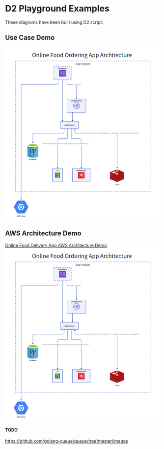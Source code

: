 # D2 Playground Examples
These diagrams have been built using D2 script.

## Use Case Demo
![Online Food Order Use Case](https://github.com/bhaskatripathi/D2_playgorund_Examples/blob/main/onlinefood%20order%20Arch.PNG)

## AWS Architecture Demo
[Online Food Delivery App AWS Architecture Demo](https://play.d2lang.com/?script=tFXfT9s-EH_PX3Ev-eo7ibRREC_RhBQKZUgwunXTHtHVOVIL187sS6sy9X-fLklLO2Aak_bUOL7zfX7VYc2GcvgRAbRa5XBrpRDGzpVwK_ZqW0FR11B4NddMihtPEUArSA4yOwIQFXNgVyeKLJOXAiHSHQ2wszSHk5MIYBNtoghXIQes68RTpZ1tSw-7tDE5tMxq9GS5fbunZA7dYRFAUetLZFrhetstYchhzlyHfDiUVRgweY-BfaN4oNxiiKsw_Ei8cv5B2yrO0v_iLB05y2Q5ztJzMnpJfj0sFvjobFJMrpJ-yp2R-CWzahCWVY9rD_oLMAXoM7CQnIq6Z6geyJbd3ssrqTxHxhkGkp3t85voPjaehtvOEGfplPxSK2pZG-eHhVQI874mztJ75-MsnbjAlafpp-s4SwP5JfnwRL0Lg15gRVuO0-O3GjFl57GirdjT4-TSoNLkf9V681wZmSb9BJ4CY-PRcocnANoSmkAecImMPkj3tcPyDA1aRf5fBObCYGCtEpmTdIO0rZKL67O7vj0xsjXrMbxCcT8mh5CLyRV4-t5Q4GeEXghVw_Pe6jeyjbPxlFTjNa_jbBRn6VVJlnerjv6iNlomx9m4-DZNtg3Jh2b2umUHmL62_jQ8l8MVyhdHOkao5n-R8DuBhFZT2AW6PSnO0s9Uagn-xLuyUeKZHPTbJO_Bfp-cbjG1P3DfemDZrAGVohCohBIZ4X8aVIOj_TQuyDbhqEtioBDkypPSd3IX3riZNlTUdXstDg6df9rcPXWa_IkilarjbNzTFeZoy_4vrJXcAeMbtFjRokvwF-eMvBwZ10hdNzHO0qKue5UONNpEPwMAAP__&layout=elk&)
![Online Food Order App AWS Architecture](https://github.com/bhaskatripathi/D2_playgorund_Examples/blob/main/onlinefood%20order%20Arch.PNG)


#### TODO
https://github.com/golang-queue/queue/tree/master/images
